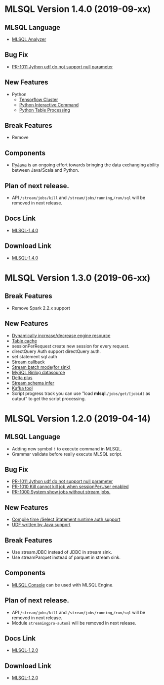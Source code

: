 MLSQL Version 1.4.0 (2019-09-xx)
==========================

MLSQL Language
--------
- [MLSQL Analyzer](http://docs.mlsql.tech/zh/grammar/analyze.md) 

Bug Fix
---------

- [PR-1011 Jython udf do not support null parameter](https://github.com/allwefantasy/streamingpro/pull/1011)


New Features
----------
- Python 
    - [Tensorflow Cluster](http://docs.mlsql.tech/zh/python/dtf.html)
    - [Python Interactive Command](http://docs.mlsql.tech/zh/python/interactive.html)
    - [Python Table Processing](http://docs.mlsql.tech/zh/python/table.html)



Break Features 
--------

- Remove 


Components
--------

- [PyJava](https://github.com/allwefantasy/pyjava) is an ongoing effort towards bringing the data exchanging ability between Java/Scala and Python.


Plan of next release.
-------

- API `/stream/jobs/kill` and `/stream/jobs/running`,`/run/sql` will be removed in next release.

Docs Link
--------

- [MLSQL-1.4.0](http://docs.mlsql.tech/v1.4.0/zh/) 

Download Link
---------

- [MLSQL-1.4.0](http://download.mlsql.tech/1.4.0/)



MLSQL Version 1.3.0 (2019-06-xx)
==========================

Break Features 
--------

- Remove Spark 2.2.x support

New Features
--------

- [Dynamically increase/decrease engine resource](http://docs.mlsql.tech/en/guide/et/resource.md)
- [Table cache](http://docs.mlsql.tech/en/guide/et/CacheExt.md) 
- sessionPerRequest  create new session for every request.
- directQuery Auth   support directQuery auth.
- set statement sql auth
- [Stream callback](http://docs.mlsql.tech/en/guide/stream/callback.html)
- [Stream batch mode(for sink)](http://docs.mlsql.tech/en/guide/stream/subquery.html)
- [MySQL Binlog datasource](http://docs.mlsql.tech/en/guide/stream/binlog.html)
- [Delta plus](http://docs.mlsql.tech/en/guide/datasource/delta_plus.md)
- [Stream schema infer](http://docs.mlsql.tech/en/guide/stream/infer_schema.md)
- [Kafka tool](http://docs.mlsql.tech/en/guide/stream/kafka_tool.md)
- Script progress track  you can use "load __mlsql__.`/jobs/get/[jobid]` as output" to get the script processing. 



MLSQL Version 1.2.0 (2019-04-14)
==========================

MLSQL Language
--------

- Adding new symbol `!` to execute command in MLSQL.
- Grammar validate before really execute MLSQL script. 

Bug Fix
---------

- [PR-1011 Jython udf do not support null parameter](https://github.com/allwefantasy/streamingpro/pull/1011)
- [PR-1010 Kill cannot kill job when sessionPerUser enabled](https://github.com/allwefantasy/streamingpro/pull/1010)
- [PR-1000 System show jobs without stream jobs.](https://github.com/allwefantasy/streamingpro/pull/1000)

New Features
----------

- [Compile time /Select Statement runtime auth support](https://github.com/allwefantasy/streamingpro/pull/990)
- [UDF written by Java support](https://github.com/allwefantasy/streamingpro/pull/911)

Break Features 
--------

- Use streamJDBC instead of JDBC in stream sink.
- Use streamParquet instead of parquet in stream sink.

Components
--------

- [MLSQL Console](https://github.com/allwefantasy/mlsql-api-console) can be used with MLSQL Engine.


Plan of next release.
-------

- API `/stream/jobs/kill` and `/stream/jobs/running`,`/run/sql` will be removed in next release.
- Module `streamingpro-automl`  will be removed in next release.

Docs Link
--------

- [MLSQL-1.2.0](http://docs.mlsql.tech/v1.2.0/zh/) 

Download Link
---------

- [MLSQL-1.2.0](http://download.mlsql.tech/1.2.0/)
   





